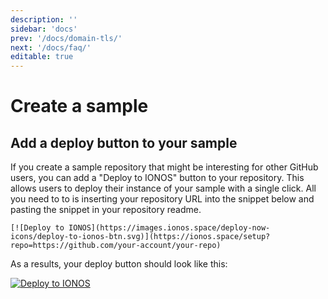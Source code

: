 ```yaml
---
description: ''
sidebar: 'docs'
prev: '/docs/domain-tls/'
next: '/docs/faq/'
editable: true
---
```


# Create a sample

## Add a deploy button to your sample

If you create a sample repository that might be interesting for other GitHub users, you can add a "Deploy to IONOS" button to your repository. This allows users to deploy their instance of your sample with a single click. All you need to to is inserting your repository URL into the snippet below and pasting the snippet in your repository readme.

```
[![Deploy to IONOS](https://images.ionos.space/deploy-now-icons/deploy-to-ionos-btn.svg)](https://ionos.space/setup?repo=https://github.com/your-account/your-repo)
```

As a results, your deploy button should look like this:

[![Deploy to IONOS](https://images.ionos.space/deploy-now-icons/deploy-to-ionos-btn.svg)](https://ionos.space/setup?repo=https://github.com/ionos-deploy-now/hello-plain-html)

<!--

## Skip the wizard with a file-based configuration

If you want the setup wizard to be skipped after a users clicks on the deploy button, you can add a file-based configuration to your project. Deploy Now automatically scans for a `.ionos.yaml` in the repository root before directing users to the setup wizard. This avoids that users addicently misconfigure the build and deployment settings.

The following sections will go through each setting option you’ll be able to use with `.ionos.yaml` and give you some samples you could use in your projects. For more information about YAML syntax, visit the [YAML website](https://yaml.org/spec/1.2/spec.html).

### Example of a file-based configuration

This sample of .ionos.yaml demonstrates common settings available for configuration. You can find more sample files for common frameworks [here](/docs/framework-samples/).

``` yml
---
distFolder: dist
setup:
- name: Setup project
  action: actions/setup-node@v1
  properties:
    node-version: v12.22.x
prepare:
  name: Prepare project environment
  command: npm ci
build:
  name: Build project
  command: npm run build
```

### Configuration settings

The following sections provide additional details for commonly used configuration settings.

#### distFolder

Option `distFolder` is mandatory. You need to specify a public distribution folder. Commonly used folders are: `./` or `public` or `dist`

#### setup

Option `setup` is a run step used to install the project environment.

The following properties are allowed:

<div class="overflow-y-auto">

|name|type|mandatory|description|example|
|---|---|---|---|---|
|name|`String`|`true`|name of the run step|e.g. `Setup project`|
|command|`String`|`true`|any command|e.g. `npm ci`|

</div>

Common separation of commands by "\n" split.

#### prepare

Option `prepare` is a run step used to install all build dependencies.

The following properties are allowed:

<div class="overflow-y-auto">

|name|type|mandatory|description|example|
|---|---|---|---|---|
|name|`String`|`true`|name of the run step|e.g. `Prepare environment`|
|command|`String`|`true`|any command|e.g. `npm ci`|

</div>

Common separation of commands by "\n" split.

#### build

Option `build` is a run step used to build the project.

The following properties are allowed:

<div class="overflow-y-auto">

|name|type|mandatory|description|example|
|---|---|---|---|---|
|name|`String`|`true`|name of the run step|e.g. `Build project`|
|command|`String`|`true`|any command|e.g. `npm run build`|
|environment|`Map<String, String>`|`false`|Entries are passed as env-variables for the build shell|e.g. `SITE_URL: https://example.com`|

</div>

Common separation of commands by "\n" split.

-->

